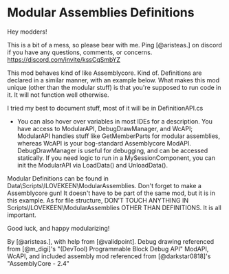 ﻿Modular Assemblies Definitions
============================

Hey modders!

This is a bit of a mess, so please bear with me. Ping [@aristeas.] on discord if you have any questions, comments, or concerns.
https://discord.com/invite/kssCqSmbYZ

This mod behaves kind of like Assemblycore. Kind of. Definitions are declared in a similar manner, with an example below.
What makes this mod unique (other than the modular stuff) is that you're supposed to run code in it. It will not function well otherwise.

I tried my best to document stuff, most of it will be in DefinitionAPI.cs
  - You can also hover over variables in most IDEs for a description.
You have access to ModularAPI, DebugDrawManager, and WcAPI; ModularAPI handles stuff like GetMemberParts for modular assemblies, whereas WcAPI is your bog-standard Assemblycore ModAPI. DebugDrawManager is useful for debugging, and can be accessed statically.
If you need logic to run in a MySessionComponent, you can init the ModularAPI via LoadData() and UnloadData().

Modular Definitions can be found in Data\Scripts\ILOVEKEEN\ModularAssemblies\. Don't forget to make a Assemblycore gun! It doesn't have to be part of the same mod, but it is in this example.
As for file structure, DON'T TOUCH ANYTHING IN Scripts\ILOVEKEEN\ModularAssemblies OTHER THAN DEFINITIONS. It is all important.

Good luck, and happy modularizing!





By [@aristeas.], with help from [@validpoint].
Debug drawing referenced from [@m_digi]'s "(DevTool) Programmable Block Debug API"
ModAPI, WcAPI, and included assembly mod referenced from [@darkstar0818]'s "AssemblyCore - 2.4"
